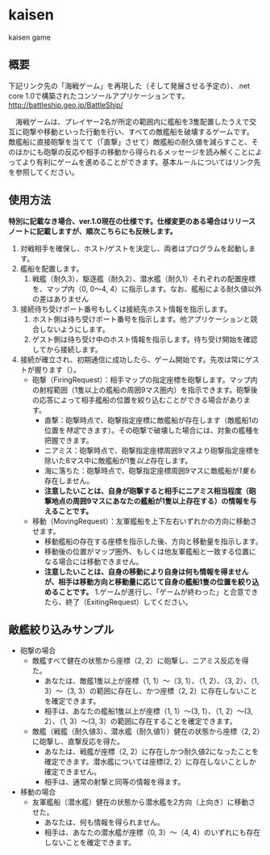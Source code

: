 # kaisen
kaisen game

## 概要
下記リンク先の「海戦ゲーム」を再現した（そして発展させる予定の）、.net core 1.0で構築されたコンソールアプリケーションです。
http://battleship.geo.jp/BattleShip/

　海戦ゲームは、プレイヤー2名が所定の範囲内に艦船を3隻配置したうえで交互に砲撃や移動といった行動を行い、すべての敵艦船を破壊するゲームです。
 敵艦船に直接砲撃を当てて（「直撃」させて）敵艦船の耐久値を減らすこと、そのほかにも砲撃の反応や相手の移動から得られるメッセージを読み解くことによってより有利にゲームを進めることができます。基本ルールについてはリンク先を参照してください。

## 使用方法
**特別に記載なき場合、ver.1.0現在の仕様です。仕様変更のある場合はリリースノートに記載しますが、順次こちらにも反映します。**
1. 対戦相手を確保し、ホスト/ゲストを決定し、両者はプログラムを起動します。
1. 艦船を配置します。
   1. 戦艦（耐久3）、駆逐艦（耐久2）、潜水艦（耐久1）それぞれの配置座標を、マップ内（0, 0～4, 4）に指示します。なお、艦船による耐久値以外の差はありません
1. 接続待ち受けポート番号もしくは接続先ホスト情報を指示します。
   1. ホスト側は待ち受けポート番号を指示します。他アプリケーションと競合しないようにします。
   1. ゲスト側は待ち受け中のホスト情報を指示します。待ち受け開始を確認してから接続します。
1. 接続が確立され、初期通信に成功したら、ゲーム開始です。先攻は常にゲストが握ります（）。
   * 砲撃（FiringRequest）：相手マップの指定座標を砲撃します。マップ内の射程範囲（1隻以上の艦船の周囲9マス圏内）を指示できます。砲撃後の応答によって相手艦船の位置を絞り込むことができる場合があります。
      * 直撃：砲撃時点で、砲撃指定座標に敵艦船が存在します（敵艦船1の位置を*特定*できます）。その砲撃で破壊した場合には、対象の艦種を把握できます。
      * ニアミス：砲撃時点で、砲撃指定座標周囲9マスより砲撃指定座標を除いた8マス中に敵艦船が1隻*以上*存在します。
      * 海に落ちた：砲撃時点で、砲撃指定座標周囲9マスに敵艦船が*1隻も*存在しません。
      * **注意したいことは、自身が砲撃すると相手にニアミス相当程度（砲撃地点の周囲9マスにあなたの艦船が1隻以上存在する）の情報を与えることです。**
   * 移動（MovingRequest）：友軍艦船を上下左右いずれかの方向に移動させます。
      * 移動艦船の存在する座標を指示した後、方向と移動量を指示します。
      * 移動後の位置がマップ圏外、もしくは他友軍艦船と一致する位置になる場合には移動できません。
      * **注意したいことは、自身の移動により自身は何も情報を得ませんが、相手は移動方向と移動量に応じて自身の艦船1隻の位置を絞り込めることです。**
1.ゲームが進行し、「ゲームが終わった」と合意できたら、終了（ExitingRequest）してください。


## 敵艦絞り込みサンプル
* 砲撃の場合
   * 敵艦すべて健在の状態から座標（2, 2）に砲撃し、ニアミス反応を得た。
      * あなたは、敵艦1隻以上が座標（1, 1）～（3, 1）、（1, 2）、（3, 2）、（1, 3）～（3, 3）の範囲に存在し、かつ座標（2, 2）に存在しないことを確定できます。
      * 相手は、あなたの艦船1隻以上が座標（1, 1）～(3, 1）、（1, 2）～(3, 2）、（1, 3）～(3, 3）の範囲に存在することを確定できます。
   * 敵艦（戦艦（耐久値3）、潜水艦（耐久値1））健在の状態から座標（2, 2）に砲撃し、直撃反応を得た。
      * あなたは、戦艦が座標（2, 2）に存在しかつ耐久値2になったことを確定できます。潜水艦については座標(2, 2）に存在しないことしか確定できません。
      * 相手は、通常の射撃と同等の情報を得ます。
* 移動の場合
   * 友軍艦船（潜水艦）健在の状態から潜水艦を2方向（上向き）に移動させた。
      * あなたは、何も情報を得られません。
      * 相手は、あなたの潜水艦が座標（0, 3）～（4, 4）のいずれにも存在しないことを確定できます。
